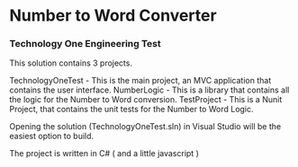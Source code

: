 # Number to Word Converter

### Technology One Engineering Test

This solution contains 3 projects.

TechnologyOneTest - This is the main project, an MVC application that contains the user interface.
NumberLogic - This is a library that contains all the logic for the Number to Word conversion.
TestProject - This is a Nunit Project, that contains the unit tests for the Number to Word Logic.

Opening the solution (TechnologyOneTest.sln) in Visual Studio will be the easiest option to build.

The project is written in C# ( and a little javascript )